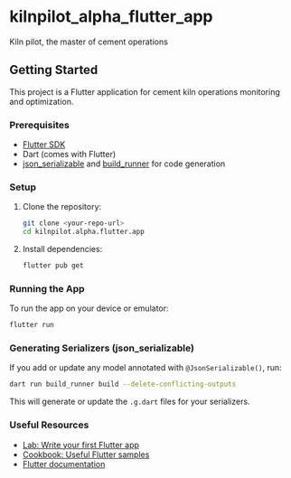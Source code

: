# kilnpilot_alpha_flutter_app

Kiln pilot, the master of cement operations

## Getting Started

This project is a Flutter application for cement kiln operations monitoring and optimization.

### Prerequisites
- [Flutter SDK](https://docs.flutter.dev/get-started/install)
- Dart (comes with Flutter)
- [json_serializable](https://pub.dev/packages/json_serializable) and [build_runner](https://pub.dev/packages/build_runner) for code generation

### Setup
1. Clone the repository:
   ```bash
   git clone <your-repo-url>
   cd kilnpilot.alpha.flutter.app
   ```
2. Install dependencies:
   ```bash
   flutter pub get
   ```

### Running the App
To run the app on your device or emulator:
```bash
flutter run
```

### Generating Serializers (json_serializable)
If you add or update any model annotated with `@JsonSerializable()`, run:
```bash
dart run build_runner build --delete-conflicting-outputs
```
This will generate or update the `.g.dart` files for your serializers.

### Useful Resources
- [Lab: Write your first Flutter app](https://docs.flutter.dev/get-started/codelab)
- [Cookbook: Useful Flutter samples](https://docs.flutter.dev/cookbook)
- [Flutter documentation](https://docs.flutter.dev/)
